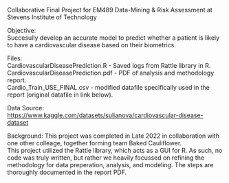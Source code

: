Collaborative Final Project for EM489 Data-Mining & Risk Assessment at Stevens Institute of Technology

Objective:  
Succesully develop an accurate model to predict whether a patient is likely to have a cardiovascular disease based on their biometrics.

Files:  
CardiovascularDiseasePrediction.R - Saved logs from Rattle library in R.  
CardiovascularDiseasePrediction.pdf - PDF of analysis and methodology report.  
Cardio_Train_USE_FINAL.csv - modified datafile specifically used in the report (original datafile in link below).

Data Source:  
https://www.kaggle.com/datasets/sulianova/cardiovascular-disease-dataset

Background:
This project was completed in Late 2022 in collaboration with one other colleage, together forming team Baked Cauliflower.    
This project utilized the Rattle library, which acts as a GUI for R. As such, no code was truly written, but rather we heavily focussed on refining the methodology for data preperation, analysis, and modeling. The steps are thoroughly documented in the report PDF.
